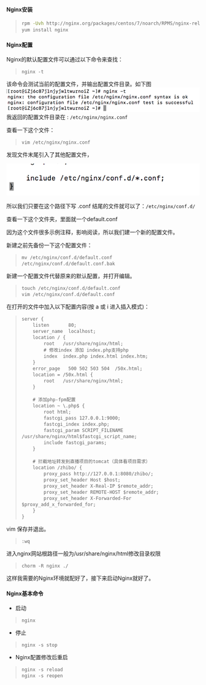 #### Nginx安装

> ```bash
> rpm -Uvh http://nginx.org/packages/centos/7/noarch/RPMS/nginx-release-centos-7-0.el7.ngx.noarch.rpm
> yum install nginx
> ```

#### Nginx配置

Nginx的默认配置文件可以通过以下命令来查找：

> ```
> nginx -t
> ```

该命令会测试当前的配置文件，并输出配置文件目录。如下图![](/assets/nginx-t.png)我返回的配置文件目录在 : `/etc/nginx/nginx.conf`

查看一下这个文件：

> ```
> vim /etc/nginx/nginx.conf
> ```

发现文件末尾引入了其他配置文件，

![](/assets/nginx-conf-view.png)

所以我们只要在这个路径下写 .conf 结尾的文件就可以了：`/etc/nginx/conf.d/`

查看一下这个文件夹，里面就一个default.conf

因为这个文件很多示例注释，影响阅读，所以我们建一个新的配置文件。

新建之前先备份一下这个配置文件：

> ```
> mv /etc/nginx/conf.d/default.conf /etc/nginx/conf.d/default.conf.bak
> ```

新建一个配置文件代替原来的默认配置，并打开编辑。

> ```
> touch /etc/nginx/conf.d/default.conf
> vim /etc/nginx/conf.d/default.conf
> ```

在打开的文件中加入以下配置内容\(按 a 或 i 进入插入模式\)：

> ```
> server {
>     listen       80;
>     server_name  localhost;
>     location / {
>         root   /usr/share/nginx/html;
>         # 修改index 添加 index.php支持php
>         index  index.php index.html index.htm;
>     }
>     error_page   500 502 503 504  /50x.html;
>     location = /50x.html {
>         root   /usr/share/nginx/html;
>     }
>
>     # 添加php-fpm配置
>     location ~ \.php$ {
>         root html;
>         fastcgi_pass 127.0.0.1:9000;
>         fastcgi_index index.php;
>         fastcgi_param SCRIPT_FILENAME /usr/share/nginx/html$fastcgi_script_name;
>         include fastcgi_params;
>     }
>
>     # 拦截地址转发到直播项目的tomcat（具体看项目需求）
>     location /zhibo/ {
>         proxy_pass http://127.0.0.1:8080/zhibo/;
>         proxy_set_header Host $host;
>         proxy_set_header X-Real-IP $remote_addr;
>         proxy_set_header REMOTE-HOST $remote_addr;
>         proxy_set_header X-Forwarded-For $proxy_add_x_forwarded_for;
>     }
> }
> ```

vim 保存并退出。

> ```
> :wq
> ```



进入nginx网站根路径一般为/usr/share/nginx/html修改目录权限

> ```
> chorm -R nginx ./
> ```

这样我需要的Nginx环境就配好了，接下来启动Nginx就好了。

#### Nginx基本命令

* 启动

> ```
> nginx
> ```

* 停止

> ```
> nginx -s stop
> ```

* Nginx配置修改后重启

> ```
> nginx -s reload
> nginx -s reopen
> ```



